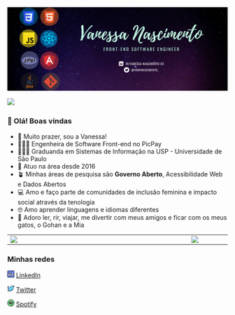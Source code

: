 <img src="https://github.com/vanessa-nascimento/vanessa-nascimento/blob/main/github-copia-1.png">

![](https://komarev.com/ghpvc/?username=vanessa-nascimento&color=blueviolet&style=flat-square&label=Visitas)

###  👋 Olá! Boas vindas
- 🥰 Muito prazer, sou a Vanessa!
- 👩🏻‍💻 Engenheira de Software Front-end no PicPay
- 👩🏻‍🎓 Graduanda em Sistemas de Informação na USP - Universidade de São Paulo
- 🚀 Atuo na área desde 2016
- 🪴 Minhas áreas de pesquisa são **Governo Aberto**, Acessibilidade Web e Dados Abertos
- 💻 Amo e faço parte de comunidades de inclusão feminina e impacto social através da tenologia
- 🤓 Amo aprender linguagens e idiomas diferentes
- 🍻 Adoro ler, rir, viajar, me divertir com meus amigos e ficar com os meus gatos, o Gohan e a Mia

<center>
<table>
    <tr>
        <td><img width="400px" align="left" src="https://github-readme-stats.vercel.app/api/top-langs/?username=vanessa-nascimento&hide=html&layout=compact&theme=gradient" /></td>
        <td><img width="495px" align="left" src="https://github-readme-stats.vercel.app/api?username=vanessa-nascimento&theme=gradient"/></td>
    </tr>   
</table>
</center>  

### Minhas redes

<a href="https://www.linkedin.com/in/vanessa-nascimento-03"><img src="https://github.com/vanessa-nascimento/vanessa-nascimento/blob/main/002-linkedin.png" width="16"></img></a> [LinkedIn](https://www.linkedin.com/in/vanessa-nascimento-03)

<a href="https://www.twitter.com/vanenascimento_"><img src="https://github.com/vanessa-nascimento/vanessa-nascimento/blob/main/027-twitter.png" width="16"></img></a> [Twitter](https://www.twitter.com/vanenascimento_)

<a href="
https://open.spotify.com/user/21peotxptos3mgz4ct5pmtupa?si=1g3gDdbCRoi0v55REwckEQ"><img src="https://github.com/vanessa-nascimento/vanessa-nascimento/blob/main/057-spotify.png" width="16"></img></a> [Spotify](
https://open.spotify.com/user/21peotxptos3mgz4ct5pmtupa?si=1g3gDdbCRoi0v55REwckEQ)






